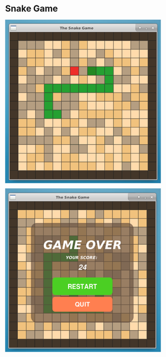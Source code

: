 # Snake Game

![Snake1](https://raw.githubusercontent.com/MohammadSalek/Snake_Game/master/ScreenShot/snake1.png)

![Snake2](https://raw.githubusercontent.com/MohammadSalek/Snake_Game/master/ScreenShot/snake2.png)